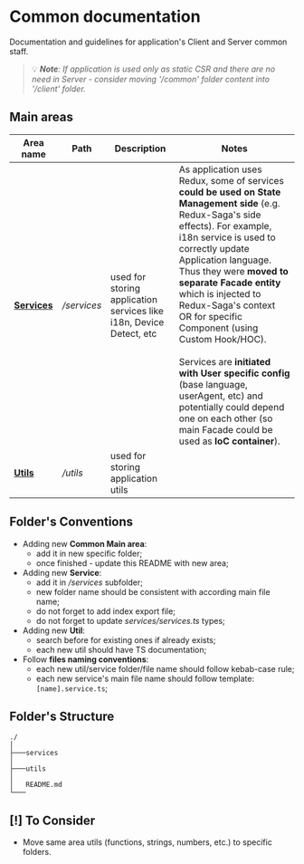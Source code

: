 # Common documentation
Documentation and guidelines for application's Client and Server common staff.
> 💡 ***Note**: If application is used only as static CSR and there are no need in Server - consider moving '/common' folder content into '/client' folder.*

## Main areas
|Area name|Path|Description|Notes|
|---|---|---|---|
|**[Services](/src/common/services/index.ts)**|*/services*|used for storing application services like i18n, Device Detect, etc|As application uses Redux, some of services **could be used on State Management side** (e.g. Redux-Saga's side effects). For example, i18n service is used to correctly update Application language. Thus they were **moved to separate Facade entity** which is injected to Redux-Saga's context OR for specific Component (using Custom Hook/HOC).<br/><br/>Services are **initiated with User specific config** (base language, userAgent, etc) and potentially could depend one on each other (so main Facade could be used as **IoC container**).|
|**[Utils](/src/common/utils/index.ts)**|*/utils*|used for storing application utils||

## Folder's Conventions
- Adding new **Common Main area**:
    - add it in new specific folder;
    - once finished - update this README with new area;
- Adding new **Service**:
    - add it in */services* subfolder;
    - new folder name should be consistent with according main file name;
    - do not forget to add index export file;
    - do not forget to update *services/services.ts* types;
- Adding new **Util**:
    - search before for existing ones if already exists;
    - each new util should have TS documentation;
- Follow **files naming conventions**:
    - each new util/service folder/file name should follow kebab-case rule;
    - each new service's main file name should follow template: `[name].service.ts`;

## Folder's Structure
```
./
│
├───services
│
├───utils
│
│   README.md
└───
```

## [!] To Consider
- Move same area utils (functions, strings, numbers, etc.) to specific folders.
